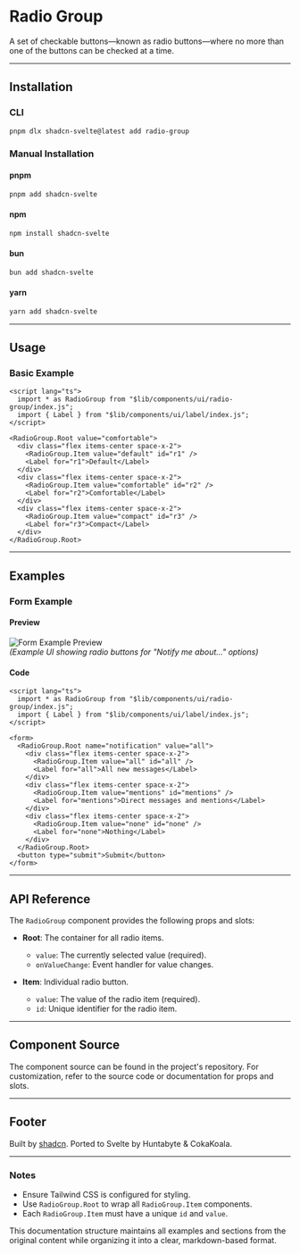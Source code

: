 

# Radio Group

A set of checkable buttons—known as radio buttons—where no more than one of the buttons can be checked at a time.

---

## Installation

### CLI
```bash
pnpm dlx shadcn-svelte@latest add radio-group
```

### Manual Installation

#### pnpm
```bash
pnpm add shadcn-svelte
```

#### npm
```bash
npm install shadcn-svelte
```

#### bun
```bash
bun add shadcn-svelte
```

#### yarn
```bash
yarn add shadcn-svelte
```

---

## Usage

### Basic Example

```svelte
<script lang="ts">
  import * as RadioGroup from "$lib/components/ui/radio-group/index.js";
  import { Label } from "$lib/components/ui/label/index.js";
</script>

<RadioGroup.Root value="comfortable">
  <div class="flex items-center space-x-2">
    <RadioGroup.Item value="default" id="r1" />
    <Label for="r1">Default</Label>
  </div>
  <div class="flex items-center space-x-2">
    <RadioGroup.Item value="comfortable" id="r2" />
    <Label for="r2">Comfortable</Label>
  </div>
  <div class="flex items-center space-x-2">
    <RadioGroup.Item value="compact" id="r3" />
    <Label for="r3">Compact</Label>
  </div>
</RadioGroup.Root>
```

---

## Examples

### Form Example

#### Preview
![Form Example Preview](#)  
*(Example UI showing radio buttons for "Notify me about..." options)*

#### Code
```svelte
<script lang="ts">
  import * as RadioGroup from "$lib/components/ui/radio-group/index.js";
  import { Label } from "$lib/components/ui/label/index.js";
</script>

<form>
  <RadioGroup.Root name="notification" value="all">
    <div class="flex items-center space-x-2">
      <RadioGroup.Item value="all" id="all" />
      <Label for="all">All new messages</Label>
    </div>
    <div class="flex items-center space-x-2">
      <RadioGroup.Item value="mentions" id="mentions" />
      <Label for="mentions">Direct messages and mentions</Label>
    </div>
    <div class="flex items-center space-x-2">
      <RadioGroup.Item value="none" id="none" />
      <Label for="none">Nothing</Label>
    </div>
  </RadioGroup.Root>
  <button type="submit">Submit</button>
</form>
```

---

## API Reference

The `RadioGroup` component provides the following props and slots:

- **Root**: The container for all radio items.
  - `value`: The currently selected value (required).
  - `onValueChange`: Event handler for value changes.

- **Item**: Individual radio button.
  - `value`: The value of the radio item (required).
  - `id`: Unique identifier for the radio item.

---

## Component Source

The component source can be found in the project's repository. For customization, refer to the source code or documentation for props and slots.

---

## Footer
Built by [shadcn](https://shadcn.com). Ported to Svelte by Huntabyte & CokaKoala.  

---

### Notes
- Ensure Tailwind CSS is configured for styling.
- Use `RadioGroup.Root` to wrap all `RadioGroup.Item` components.
- Each `RadioGroup.Item` must have a unique `id` and `value`.

This documentation structure maintains all examples and sections from the original content while organizing it into a clear, markdown-based format.
